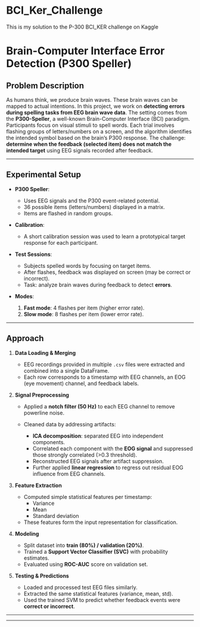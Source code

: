 # BCI_Ker_Challenge
This is my solution to the P-300 BCI_KER challenge on Kaggle
# Brain-Computer Interface Error Detection (P300 Speller)

## Problem Description
As humans think, we produce brain waves. These brain waves can be mapped to actual intentions.
In this project, we work on **detecting errors during spelling tasks from EEG brain wave data**.
The setting comes from the **P300-Speller**, a well-known Brain-Computer Interface (BCI) paradigm. Participants focus on visual stimuli to spell words. Each trial involves flashing groups of letters/numbers on a screen, and the algorithm identifies the intended symbol based on the brain’s P300 response.
The challenge: **determine when the feedback (selected item) does not match the intended target** using EEG signals recorded after feedback.

---

## Experimental Setup

* **P300 Speller**:
  * Uses EEG signals and the P300 event-related potential.
  * 36 possible items (letters/numbers) displayed in a matrix.
  * Items are flashed in random groups.

* **Calibration**:
  * A short calibration session was used to learn a prototypical target response for each participant.

* **Test Sessions**:
  * Subjects spelled words by focusing on target items.
  * After flashes, feedback was displayed on screen (may be correct or incorrect).
  * Task: analyze brain waves during feedback to detect **errors**.

* **Modes**:
  1. **Fast mode**: 4 flashes per item (higher error rate).
  2. **Slow mode**: 8 flashes per item (lower error rate).

---
## Approach

1. **Data Loading & Merging**
   * EEG recordings provided in multiple `.csv` files were extracted and combined into a single DataFrame.
   * Each row corresponds to a timestamp with EEG channels, an EOG (eye movement) channel, and feedback labels.

2. **Signal Preprocessing**
   * Applied a **notch filter (50 Hz)** to each EEG channel to remove powerline noise.
   * Cleaned data by addressing artifacts:

     * **ICA decomposition**: separated EEG into independent components.
     * Correlated each component with the **EOG signal** and suppressed those strongly correlated (>0.3 threshold).
     * Reconstructed EEG signals after artifact suppression.
     * Further applied **linear regression** to regress out residual EOG influence from EEG channels.

3. **Feature Extraction**
   * Computed simple statistical features per timestamp:
     * Variance
     * Mean
     * Standard deviation
   * These features form the input representation for classification.

4. **Modeling**
   * Split dataset into **train (80%) / validation (20%)**.
   * Trained a **Support Vector Classifier (SVC)** with probability estimates.
   * Evaluated using **ROC-AUC** score on validation set.

5. **Testing & Predictions**
   * Loaded and processed test EEG files similarly.
   * Extracted the same statistical features (variance, mean, std).
   * Used the trained SVM to predict whether feedback events were **correct or incorrect**.

---


---


